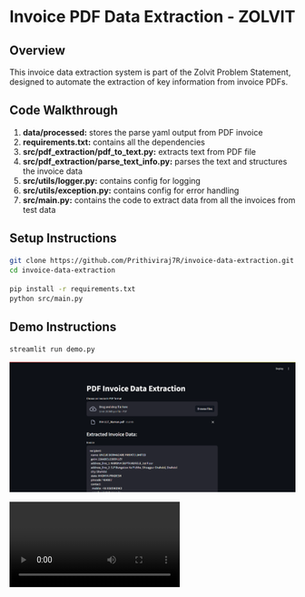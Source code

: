 # Invoice PDF Data Extraction - ZOLVIT

## Overview
This invoice data extraction system is part of the Zolvit Problem Statement, designed to automate the extraction of key information from invoice PDFs. 

## Code Walkthrough

1) **data/processed:** stores the parse yaml output from PDF invoice
2) **requirements.txt:** contains all the dependencies
3) **src/pdf_extraction/pdf_to_text.py:** extracts text from PDF file
4) **src/pdf_extraction/parse_text_info.py:** parses the text and structures the invoice data
5) **src/utils/logger.py:** contains config for logging 
6) **src/utils/exception.py:** contains config for error handling
7) **src/main.py:** contains the code to extract data from all the invoices from test data

## Setup Instructions

``` bash
git clone https://github.com/Prithiviraj7R/invoice-data-extraction.git
cd invoice-data-extraction

pip install -r requirements.txt
python src/main.py
```

## Demo Instructions

``` bash
streamlit run demo.py
```

![Streamlit Demo Screen](<demo_screen.png>)

<video controls src="zolvit-demo.mp4" title="Title"></video>